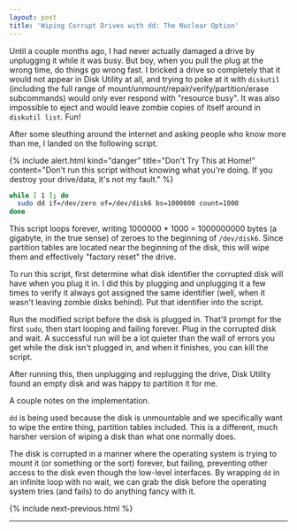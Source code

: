 ```yaml
---
layout: post
title: 'Wiping Corrupt Drives with dd: The Nuclear Option'
---
```


Until a couple months ago, I had never actually damaged a drive by unplugging it while it was busy. But boy, when you pull the plug at the wrong time, do things go wrong fast. I bricked a drive so completely that it would not appear in Disk Utility at all, and trying to poke at it with `diskutil` (including the full range of mount/unmount/repair/verify/partition/erase subcommands) would only ever respond with "resource busy". It was also impossible to eject and would leave zombie copies of itself around in `diskutil list`. Fun!

After some sleuthing around the internet and asking people who know more than me, I landed on the following script.

{% include alert.html
kind="danger"
title="Don't Try This at Home!"
content="Don't run this script without knowing what you're doing. If you destroy your drive/data, it's not my fault."
%}

```sh
while [ 1 ]; do
  sudo dd if=/dev/zero of=/dev/disk6 bs=1000000 count=1000
done
```

This script loops forever, writing 1000000 * 1000 = 1000000000 bytes (a gigabyte, in the true sense) of zeroes to the beginning of `/dev/disk6`. Since partition tables are located near the beginning of the disk, this will wipe them and effectively "factory reset" the drive.

To run this script, first determine what disk identifier the corrupted disk will have when you plug it in. I did this by plugging and unplugging it a few times to verify it always got assigned the same identifier (well, when it wasn't leaving zombie disks behind). Put that identifier into the script.

Run the modified script before the disk is plugged in. That'll prompt for the first `sudo`, then start looping and failing forever. Plug in the corrupted disk and wait. A successful run will be a lot quieter than the wall of errors you get while the disk isn't plugged in, and when it finishes, you can kill the script.

After running this, then unplugging and replugging the drive, Disk Utility found an empty disk and was happy to partition it for me.

A couple notes on the implementation.

`dd` is being used because the disk is unmountable and we specifically want to wipe the entire thing, partition tables included. This is a different, much harsher version of wiping a disk than what one normally does.

The disk is corrupted in a manner where the operating system is trying to mount it (or something or the sort) forever, but failing, preventing other access to the disk even though the low-level interfaces. By wrapping `dd` in an infinite loop with no wait, we can grab the disk before the operating system tries (and fails) to do anything fancy with it.

{% include next-previous.html %}

-------------------------------------------------------------------------------
